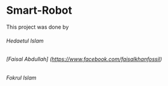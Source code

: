 # Smart-Robot

This project was done by
######  Hedaetul Islam
######  [Faisal Abdullah] (https://www.facebook.com/faisalkhanfossil)
######  Fokrul Islam
